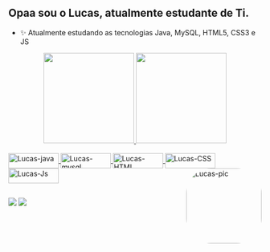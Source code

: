 ## Opaa sou o Lucas, atualmente estudante de Ti.

- ✨ Atualmente estudando as tecnologias Java, MySQL, HTML5, CSS3 e JS

<div align="center">
  <a href="https://github.com/LucasEspindula">
  <img height="180em" src="https://github-readme-stats.vercel.app/api?username=LucasEspindula&show_icons=true&theme=dark&include_all_commits=true&count_private=true"/>
  <img height="180em" src="https://github-readme-stats.vercel.app/api/top-langs/?username=LucasEspindula&layout=compact&langs_count=7&theme=dark"/>
</div>
 
<div style="display: inline_block"><br>
  <img align="center" alt="Lucas-java" height="30" width="100" src="https://img.shields.io/badge/Java-ED8B00?style=for-the-badge&logo=java&logoColor=white">
  <img align="center" alt="Lucas-mysql" height="30" width="100" src="https://img.shields.io/badge/MySQL-00000F?style=for-the-badge&logo=mysql&logoColor=white">
  <img align="center" alt="Lucas-HTML" height="30" width="100" src="https://img.shields.io/badge/HTML5-E34F26?style=for-the-badge&logo=html5&logoColor=white">
  <img align="center" alt="Lucas-CSS" height="30" width="100" src="https://img.shields.io/badge/CSS3-1572B6?style=for-the-badge&logo=css3&logoColor=white">
  <img align="center" alt="Lucas-Js" height="30" width="100" src="https://img.shields.io/badge/JavaScript-323330?style=for-the-badge&logo=javascript&logoColor=F7DF1E">
  <img align="right" alt="Lucas-pic" height="150" style="border-radius:50px;" src="http://clubedosgeeks.com.br/wp-content/uploads/2016/01/dormrm.gif?width=676&height=676">
</div>

##

<div> 
  <a href = "mailto:lucasespindula4@gmail.com"><img src="https://img.shields.io/badge/-Gmail-%23333?style=for-the-badge&logo=gmail&logoColor=white" target="_blank"></a>
  <a href="https://www.linkedin.com/in/lucas-espindula2003/" target="_blank"><img src="https://img.shields.io/badge/-LinkedIn-%230077B5?style=for-the-badge&logo=linkedin&logoColor=white" target="_blank"></a> 
</div>
